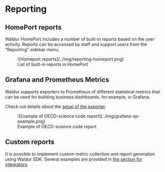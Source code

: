 # Reporting

## HomePort reports

Waldur HomePort includes a number of built-in reports based on the user activity. Reports can be accessed by
staff and support users from the "Reporting" sidebar menu.

<figure markdown="span">
  ![Homeport reports](../img/reporting-homeport.png)
  <figcaption>List of built-in reports in HomePort</figcaption>
</figure>

## Grafana and Prometheus Metrics

Waldur supports exporters to Prometheus of different statistical metrics that can be used for building
business dashboards, for example, in Grafana.

Check out details about the [setup of the exporter](../../admin-guide/grafana.md).

<figure markdown="span">
  ![Example of OECD-science code report](../img/grafana-sp-example.png)
  <figcaption>Example of OECD-science code report</figcaption>
</figure>

## Custom reports

It is possible to implement custom metric collection and report generation using Waldur SDK. Several examples are
provided in [the section for integrators](../../integrator-guide/reporting.md).